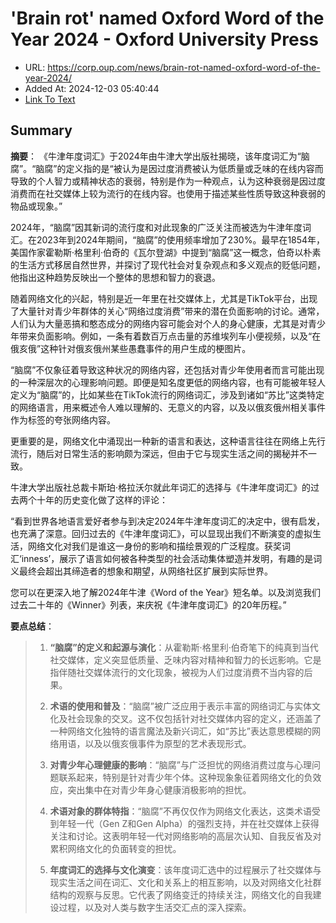 # 'Brain rot' named Oxford Word of the Year 2024 - Oxford University Press
- URL: https://corp.oup.com/news/brain-rot-named-oxford-word-of-the-year-2024/
- Added At: 2024-12-03 05:40:44
- [Link To Text](2024-12-03-'brain-rot'-named-oxford-word-of-the-year-2024---oxford-university-press_raw.md)

## Summary
**摘要**：
《牛津年度词汇》于2024年由牛津大学出版社揭晓，该年度词汇为“脑腐”。“脑腐”的定义指的是“被认为是因过度消费被认为低质量或乏味的在线内容而导致的个人智力或精神状态的衰弱，特别是作为一种观点，认为这种衰弱是因过度消费而在社交媒体上较为流行的在线内容。也使用于描述某些性质导致这种衰弱的物品或现象。”

2024年，“脑腐”因其新词的流行度和对此现象的广泛关注而被选为牛津年度词汇。在2023年到2024年期间，“脑腐”的使用频率增加了230%。最早在1854年，美国作家霍勒斯·格里利·伯奇的《瓦尔登湖》中提到“脑腐”这一概念，伯奇以朴素的生活方式移居自然世界，并探讨了现代社会对复杂观点和多义观点的贬低问题，他指出这种趋势反映出一个整体的思想和智力的衰退。

随着网络文化的兴起，特别是近一年里在社交媒体上，尤其是TikTok平台，出现了大量针对青少年群体的关心“网络过度消费”带来的潜在负面影响的讨论。通常，人们认为大量恶搞和憨态成分的网络内容可能会对个人的身心健康，尤其是对青少年带来负面影响。例如，一条有着数百万点击量的苏维埃列车小便视频，以及“在俄亥俄”这种针对俄亥俄州某些愚蠢事件的用户生成的梗图片。

“脑腐”不仅象征着导致这种状况的网络内容，还包括对青少年使用者而言可能出现的一种深层次的心理影响问题。即便是知名度更低的网络内容，也有可能被年轻人定义为“脑腐”的，比如某些在TikTok流行的网络词汇，涉及到诸如“苏比”这类特定的网络语言，用来概述令人难以理解的、无意义的内容，以及以俄亥俄州相关事件作为标签的夸张网络内容。

更重要的是，网络文化中涌现出一种新的语言和表达，这种语言往往在网络上先行流行，随后对日常生活的影响颇为深远，但由于它与现实生活之间的揭秘并不一致。

牛津大学出版社总裁卡斯珀·格拉沃尔就此年词汇的选择与《牛津年度词汇》的过去两个十年的历史变化做了这样的评论：

“看到世界各地语言爱好者参与到决定2024年牛津年度词汇的决定中，很有启发，也充满了深意。回归过去的《牛津年度词汇》，可以显现出我们不断演变的虚拟生活，网络文化对我们是谁这一身份的影响和描绘景观的广泛程度。获奖词汇‘inness’，展示了语言如何被各种类型的社会活动集体塑造并发明，有趣的是词义最终会超出其缔造者的想象和期望，从网络社区扩展到实际世界。

您可以在更深入地了解2024年牛津《Word of the Year》短名单。以及浏览我们过去二十年的《Winner》列表，来庆祝《牛津年度词汇》的20年历程。”

**要点总结**：
> 1. **“脑腐”的定义和起源与演化**：从霍勒斯·格里利·伯奇笔下的纯真到当代社交媒体，定义突显低质量、乏味内容对精神和智力的长远影响。它是指伴随社交媒体流行的文化现象，被视为人们过度消费不当内容的后果。
>
> 2. **术语的使用和普及**：“脑腐”被广泛应用于表示丰富的网络词汇与实体文化及社会现象的交叉。这不仅包括针对社交媒体内容的定义，还涵盖了一种网络文化独特的语言魔法及新兴词汇，如“苏比”表达意思模糊的网络用语，以及以俄亥俄事件为原型的艺术表现形式。
>
> 3. **对青少年心理健康的影响**：“脑腐”与广泛担忧的网络消费过度与心理问题联系起来，特别是针对青少年个体。这种现象象征着网络文化的负效应，突出集中在对青少年身心健康消极影响的担忧。
>
> 4. **术语对象的群体特指**：“脑腐”不再仅仅作为网络文化表达，这类术语受到年轻一代（Gen Z和Gen Alpha）的强烈支持，并在社交媒体上获得关注和讨论。这表明年轻一代对网络影响的高层次认知、自我反省及对累积网络文化的负面转变的担忧。
>
> 5. **年度词汇的选择与文化演变**：该年度词汇选中的过程展示了社交媒体与现实生活之间在词汇、文化和关系上的相互影响，以及对网络文化社群结构的观察与反思。它代表了网络变迁的持续关注，网络文化的自我建设过程，以及对人类与数字生活交汇点的深入探索。
